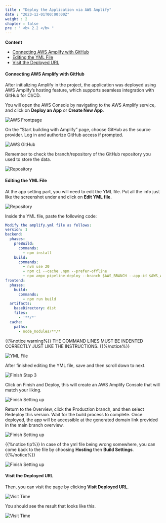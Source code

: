 ```yaml
---
title : "Deploy the Application via AWS Amplify"
date : "2023-12-01T00:00:00Z"
weight : 2
chapter : false
pre : " <b> 2.2 </b> "
---
```


**Content**
- [Connecting AWS Amplify with GitHub](#connecting-aws-amplify-with-github)
- [Editing the YML File](#editing-the-yml-file)
- [Visit the Deployed URL](#visit-the-deployed-url)

#### Connecting AWS Amplify with GitHub

After initializing Amplify in the project, the application was deployed using AWS Amplify’s hosting feature, which supports seamless integration with GitHub for CI/CD.

You will open the AWS Console by navigating to the AWS Amplify service, and click on **Deploy an App** or **Create New App**.

![AWS Frontpage](/images/2/5-1.png?featherlight=false&width=90pc)

On the “Start building with Amplify” page, choose GitHub as the source provider. Log in and authorize GitHub access if prompted.

![AWS GitHub](/images/2/5-2.png?featherlight=false&width=90pc)

Remember to check the branch/repository of the GitHub repository you used to store the data. 

![Repository](/images/2/5-3.png?featherlight=false&width=90pc)

#### Editing the YML File

At the app setting part, you will need to edit the YML file. Put all the info just like the screenshot under and click on **Edit YML file**.

![Repository](/images/2/5-4.png?featherlight=false&width=90pc)

Inside the YML file, paste the following code:

```yml
Modify the amplify.yml file as follows:
version: 1
backend:
  phases:
    preBuild:
      commands:
        - npm install
    build:
      commands:
        - nvm use 20
        - npm ci --cache .npm --prefer-offline
        - npx ampx pipeline-deploy --branch $AWS_BRANCH --app-id $AWS_APP_ID
frontend:
  phases:
    build:
      commands:
        - npm run build
  artifacts:
    baseDirectory: dist
    files:
      - '**/*'
  cache:
    paths:
      - node_modules/**/*

```
{{%notice warning%}}
THE COMMAND LINES MUST BE INDENTED CORRECTLY JUST LIKE THE INSTRUCTIONS.
{{%/notice%}}

![YML File](/images/2/5-5.png?featherlight=false&width=90pc)

After finished editing the YML file, save and then scroll down to next.

![Finish Step 3](/images/2/5-6.png?featherlight=false&width=90pc)

Click on Finish and Deploy, this will create an AWS Amplify Console that will match your liking.

![Finish Setting up](/images/2/5-7.png?featherlight=false&width=90pc)

Return to the Overview, click the Production branch, and then select Redeploy this version. Wait for the build process to complete. Once deployed, the app will be accessible at the generated domain link provided in the main branch overview.

![Finish Setting up](/images/2/5-8.png?featherlight=false&width=90pc)

{{%notice tip%}}
In case of the yml file being wrong somewhere, you can come back to the file by choosing **Hosting** then **Build Settings**.
{{%/notice%}}

![Finish Setting up](/images/2/5-8-1.png?featherlight=false&width=90pc)

#### Visit the Deployed URL

Then, you can visit the page by clicking **Visit Deployed URL**.

![Visit Time](/images/2/5-9.png?featherlight=false&width=90pc)

You should see the result that looks like this.

![Visit Time](/images/2/5-10.png?featherlight=false&width=90pc)